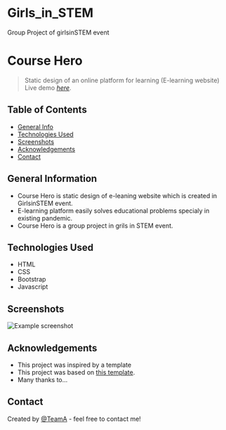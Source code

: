 # Girls_in_STEM
Group Project of girlsinSTEM event

# Course Hero
> Static design of an online platform for learning (E-learning website)
> Live demo [_here_](https://www.example.com).

## Table of Contents
* [General Info](#general-information)
* [Technologies Used](#technologies-used)
* [Screenshots](#screenshots)
* [Acknowledgements](#acknowledgements)
* [Contact](#contact)
<!-- * [License](#license) -->


## General Information
- Course Hero is static design of e-leaning website which is created in GirlsinSTEM event.
- E-learning platform easily solves educational problems specialy in existing pandemic.
- Course Hero is a group project in grils in STEM event.


## Technologies Used
- HTML
- CSS
- Bootstrap
- Javascript


## Screenshots
![Example screenshot](./img/screenshot.png)



## Acknowledgements
- This project was inspired by a template
- This project was based on [this template](https://www.example.com).
- Many thanks to...


## Contact
Created by [@TeamA](https://www.xyz.com/) - feel free to contact me!
